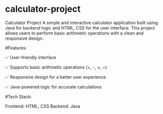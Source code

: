 # calculator-project

Calculator Project A simple and interactive calculator application built using Java for backend logic and HTML, CSS for the user interface. This project allows users to perform basic arithmetic operations with a clean and responsive design. 

#Features:

✅ User-friendly interface

✅ Supports basic arithmetic operations (+, -, ×, ÷)

✅ Responsive design for a better user experience

✅ Java-powered logic for accurate calculations

#Tech Stack:

Frontend: HTML, CSS
Backend: Java
